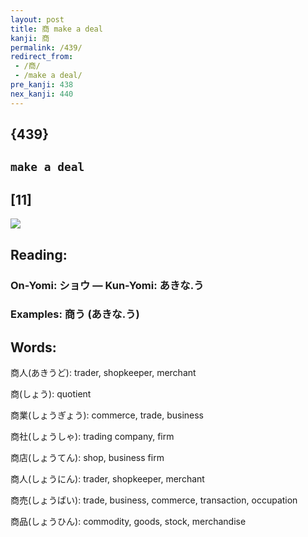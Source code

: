 ```yaml
---
layout: post
title: 商 make a deal
kanji: 商
permalink: /439/
redirect_from:
 - /商/
 - /make a deal/
pre_kanji: 438
nex_kanji: 440
---
```


## {439}

## `make a deal`

## [11]

<div class="stroke"><img src="E59586.png" /></div>

## Reading:

### On-Yomi: ショウ &mdash; Kun-Yomi: あきな.う

### Examples: 商う (あきな.う)

## Words:

商人(あきうど): trader, shopkeeper, merchant

商(しょう): quotient

商業(しょうぎょう): commerce, trade, business

商社(しょうしゃ): trading company, firm

商店(しょうてん): shop, business firm

商人(しょうにん): trader, shopkeeper, merchant

商売(しょうばい): trade, business, commerce, transaction, occupation

商品(しょうひん): commodity, goods, stock, merchandise
